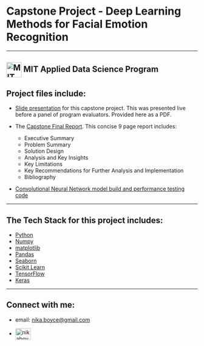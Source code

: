 # **Capstone Project** - **Deep Learning Methods for Facial Emotion Recognition** 

------
<a href="https://prolearn.mit.edu/applied-data-science-program" target="blank"><img align="center" src="https://upload.wikimedia.org/wikipedia/commons/thumb/0/0c/MIT_logo.svg/2560px-MIT_logo.svg.png" alt="MIT" width="40" /></a> **MIT Applied Data Science Program**
------
## **Project files include:**

- <a href="https://github.com/MPBDS2022/Data-Science/blob/main/capstone/MPB_capstone_presentation.pdf">Slide presentation</a> for this capstone project. This was presented live before a panel of program evaluators. Provided here as a PDF.

- The <a href="https://github.com/MPBDS2022/Data-Science/blob/main/capstone/MPB-capstone-REPORT.pdf">Capstone Final Report</a>. This concise 9 page report includes:
  - Executive Summary 
  - Problem Summary
  - Solution Design
  - Analysis and Key Insights
  - Key Limitations
  - Key Recommendations for Further Analysis and Implementation
  - Bibliography

-  <a href="https://github.com/MPBDS2022/Data-Science/blob/main/capstone/MPB_capstone_code.ipynb">Convolutional Neural Network model build and performance testing code</a>
-------
## **The Tech Stack for this project includes:**

- <a href="https://www.python.org" target="_blank" rel="noreferrer">Python</a>
- <a href="https://numpy.org/" target="_blank" rel="noreferrer">Numpy</a>
- <a href="https://matplotlib.org/" target="_blank" rel="noreferrer">matplotlib</a>
- <a href="https://pandas.pydata.org/" target="_blank" rel="noreferrer">Pandas</a>
- <a href="https://seaborn.pydata.org/" target="_blank" rel="noreferrer">Seaborn</a>
- <a href="https://scikit-learn.org/" target="_blank" rel="noreferrer">Scikit Learn</a>
- <a href="https://www.tensorflow.org" target="_blank" rel="noreferrer">TensorFlow</a>
- <a href="https://keras.io/" target="_blank" rel="noreferrer">Keras</a>

-------
## Connect with me:
- email: nika.boyce@gmail.com

- <a href="https://prolearn.mit.edu/applied-data-science-program" target="blank"><img align="center" src="https://raw.githubusercontent.com/rahuldkjain/github-profile-readme-generator/master/src/images/icons/Social/linked-in-alt.svg" alt="nikaboyce" height="30" width="40" /></a>
